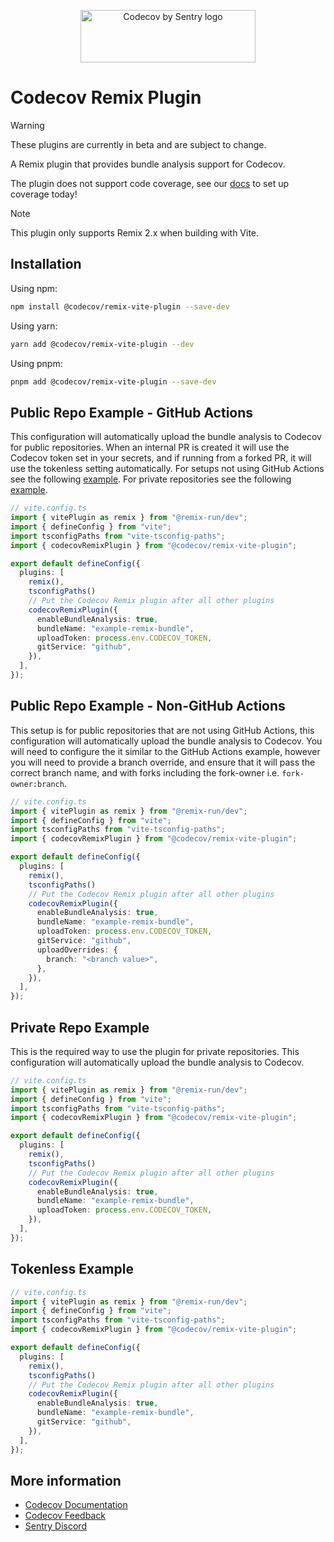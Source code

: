 <p align="center">
  <a href="https://about.codecov.io" target="_blank">
    <img src="https://about.codecov.io/wp-content/themes/codecov/assets/brand/sentry-cobranding/logos/codecov-by-sentry-logo.svg" alt="Codecov by Sentry logo" width="280" height="84">
  </a>
</p>

# Codecov Remix Plugin

> [!WARNING]
> These plugins are currently in beta and are subject to change.
>
> A Remix plugin that provides bundle analysis support for Codecov.
>
> The plugin does not support code coverage, see our [docs](https://docs.codecov.com/docs/quick-start) to set up coverage today!

> [!NOTE]
> This plugin only supports Remix 2.x when building with Vite.

## Installation

Using npm:

```bash
npm install @codecov/remix-vite-plugin --save-dev
```

Using yarn:

```bash
yarn add @codecov/remix-vite-plugin --dev
```

Using pnpm:

```bash
pnpm add @codecov/remix-vite-plugin --save-dev
```

## Public Repo Example - GitHub Actions

This configuration will automatically upload the bundle analysis to Codecov for public repositories. When an internal PR is created it will use the Codecov token set in your secrets, and if running from a forked PR, it will use the tokenless setting automatically. For setups not using GitHub Actions see the following [example](#public-repo-example---non-github-actions). For private repositories see the following [example](#private-repo-example).

```ts
// vite.config.ts
import { vitePlugin as remix } from "@remix-run/dev";
import { defineConfig } from "vite";
import tsconfigPaths from "vite-tsconfig-paths";
import { codecovRemixPlugin } from "@codecov/remix-vite-plugin";

export default defineConfig({
  plugins: [
    remix(),
    tsconfigPaths()
    // Put the Codecov Remix plugin after all other plugins
    codecovRemixPlugin({
      enableBundleAnalysis: true,
      bundleName: "example-remix-bundle",
      uploadToken: process.env.CODECOV_TOKEN,
      gitService: "github",
    }),
  ],
});
```

## Public Repo Example - Non-GitHub Actions

This setup is for public repositories that are not using GitHub Actions, this configuration will automatically upload the bundle analysis to Codecov. You will need to configure the it similar to the GitHub Actions example, however you will need to provide a branch override, and ensure that it will pass the correct branch name, and with forks including the fork-owner i.e. `fork-owner:branch`.

```ts
// vite.config.ts
import { vitePlugin as remix } from "@remix-run/dev";
import { defineConfig } from "vite";
import tsconfigPaths from "vite-tsconfig-paths";
import { codecovRemixPlugin } from "@codecov/remix-vite-plugin";

export default defineConfig({
  plugins: [
    remix(),
    tsconfigPaths()
    // Put the Codecov Remix plugin after all other plugins
    codecovRemixPlugin({
      enableBundleAnalysis: true,
      bundleName: "example-remix-bundle",
      uploadToken: process.env.CODECOV_TOKEN,
      gitService: "github",
      uploadOverrides: {
        branch: "<branch value>",
      },
    }),
  ],
});
```

## Private Repo Example

This is the required way to use the plugin for private repositories. This configuration will automatically upload the bundle analysis to Codecov.

```ts
// vite.config.ts
import { vitePlugin as remix } from "@remix-run/dev";
import { defineConfig } from "vite";
import tsconfigPaths from "vite-tsconfig-paths";
import { codecovRemixPlugin } from "@codecov/remix-vite-plugin";

export default defineConfig({
  plugins: [
    remix(),
    tsconfigPaths()
    // Put the Codecov Remix plugin after all other plugins
    codecovRemixPlugin({
      enableBundleAnalysis: true,
      bundleName: "example-remix-bundle",
      uploadToken: process.env.CODECOV_TOKEN,
    }),
  ],
});
```

## Tokenless Example

```ts
// vite.config.ts
import { vitePlugin as remix } from "@remix-run/dev";
import { defineConfig } from "vite";
import tsconfigPaths from "vite-tsconfig-paths";
import { codecovRemixPlugin } from "@codecov/remix-vite-plugin";

export default defineConfig({
  plugins: [
    remix(),
    tsconfigPaths()
    // Put the Codecov Remix plugin after all other plugins
    codecovRemixPlugin({
      enableBundleAnalysis: true,
      bundleName: "example-remix-bundle",
      gitService: "github",
    }),
  ],
});
```

## More information

- [Codecov Documentation](https://docs.codecov.com/docs)
- [Codecov Feedback](https://github.com/codecov/feedback/discussions)
- [Sentry Discord](https://discord.gg/Ww9hbqr)
